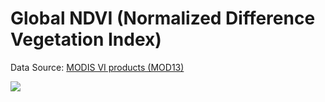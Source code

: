 # Global NDVI (Normalized Difference Vegetation Index)

Data Source: [MODIS VI products (MOD13)](https://modis.gsfc.nasa.gov/data/dataprod/mod13.php)


![](./NDVI_2020.gif)



